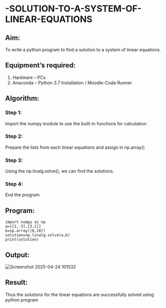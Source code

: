 # -SOLUTION-TO-A-SYSTEM-OF-LINEAR-EQUATIONS
## Aim:
To write a python program to find a solution to a system of linear equations.
## Equipment’s required:
1. 	Hardware – PCs
2. 	Anaconda – Python 3.7 Installation / Moodle-Code Runner
## Algorithm:
### Step 1: 
Import the numpy module to use the built-in functions for calculation
### Step 2: 
Prepare the lists from each linear equations and assign in np.array()
### Step 3: 
Using the np.linalg.solve(), we can find the solutions.
### Step 4: 
End the program
## Program:
```
import numpy as np
a=[[1,-3],[3,1]]
b=np.array([0,10])
solution=np.linalg.solve(a,b)
print(solution)
```
## Output:
![Screenshot 2025-04-24 101532](https://github.com/user-attachments/assets/12a00030-66dc-475b-a960-8d75dafb2d6f)
## Result: 
Thus the solutions for the linear equations are successfully solved using python program

